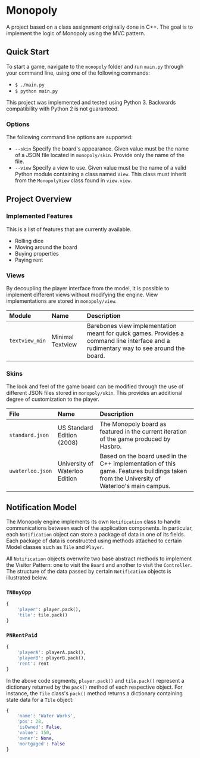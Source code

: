 # Monopoly
A project based on a class assignment originally done in C++. The goal is to implement the logic of Monopoly using the MVC pattern.

## Quick Start
To start a game, navigate to the `monopoly` folder and run `main.py` through your command line, using one of the following commands:
* `$ ./main.py`
* `$ python main.py`

This project was implemented and tested using Python 3. Backwards compatibility with Python 2 is not guaranteed.

### Options
The following command line options are supported:
* `--skin` Specify the board's appearance. Given value must be the name of a JSON file located in `monopoly/skin`. Provide only the name of the file.
* `--view` Specify a view to use. Given value must be the name of a valid Python module containing a class named `View`. This class must inherit from the `MonopolyView` class found in `view.view`.

## Project Overview
### Implemented Features
This is a list of features that are currently available.
* Rolling dice
* Moving around the board
* Buying properties
* Paying rent

### Views
By decoupling the player interface from the model, it is possible to implement different views without modifying the engine. View implementations are stored in `monopoly/view`.

| Module | Name | Description |
| :----- | :--- | :---------- |
| `textview_min` | Minimal Textview | Barebones view implementation meant for quick games. Provides a command line interface and a rudimentary way to see around the board. |

### Skins
The look and feel of the game board can be modified through the use of different JSON files stored in `monopoly/skin`. This provides an additional degree of customization to the player.

| File | Name | Description |
| :--- | :--- | :---------- |
| `standard.json` | US Standard Edition (2008) | The Monopoly board as featured in the current iteration of the game produced by Hasbro. |
| `uwaterloo.json` | University of Waterloo Edition | Based on the board used in the C++ implementation of this game. Features buildings taken from the University of Waterloo's main campus. |

## Notification Model
The Monopoly engine implements its own `Notification` class to handle communications between each of the application components. In particular, each `Notification` object can store a package of data in one of its fields. Each package of data is constructed using methods attached to certain Model classes such as `Tile` and `Player`.

All `Notification` objects overwrite two base abstract methods to implement the Visitor Pattern: one to visit the `Board` and another to visit the `Controller`. The structure of the data passed by certain `Notification` objects is illustrated below.

### `TNBuyOpp`
````py
{
    'player': player.pack(),
    'tile': tile.pack()
}
````

### `PNRentPaid`
````py
{
    'playerA': playerA.pack(),
    'playerB': playerB.pack(),
    'rent': rent
}
````

In the above code segments, `player.pack()` and `tile.pack()` represent a dictionary returned by the `pack()` method of each respective object. For instance, the `Tile` class's `pack()` method returns a dictionary containing state data for a `Tile` object:

````py
{
    'name': 'Water Works',
    'pos': 28,
    'isOwned': False,
    'value': 150,
    'owner': None,
    'mortgaged': False
}
````
